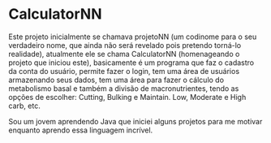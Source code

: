 # CalculatorNN

Este projeto inicialmente se chamava projetoNN (um codinome para o seu verdadeiro nome, que ainda não será revelado pois pretendo torná-lo realidade), 
atualmente ele se chama CalculatorNN (homenageando o projeto que iniciou este), basicamente é um programa que faz o cadastro da conta do usuário, permite fazer o login, 
tem uma área de usuários armazenando seus dados, tem uma área para fazer o cálculo do metabolismo basal e também a divisão de macronutrientes, 
tendo as opções de escolher: Cutting, Bulking e Maintain. Low, Moderate e High carb, etc.

Sou um jovem aprendendo Java que iniciei alguns projetos para me motivar enquanto aprendo essa linguagem incrível.

